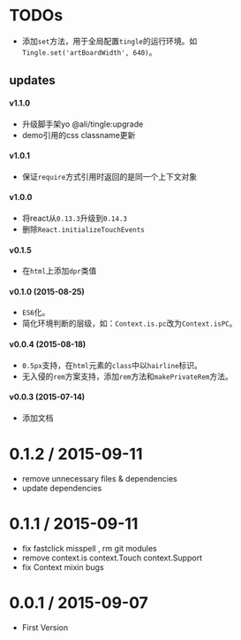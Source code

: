 # TODOs

* 添加`set`方法，用于全局配置`tingle`的运行环境。如`Tingle.set('artBoardWidth', 640)`。

## updates

#### v1.1.0

* 升级脚手架yo @ali/tingle:upgrade
* demo引用的css classname更新

#### v1.0.1

* 保证`require`方式引用时返回的是同一个上下文对象

#### v1.0.0

* 将react从`0.13.3`升级到`0.14.3`
* 删除`React.initializeTouchEvents`

#### v0.1.5

* 在`html`上添加`dpr`类值

#### v0.1.0 (2015-08-25)

* `ES6`化。
* 简化环境判断的层级，如：`Context.is.pc`改为`Context.isPC`。

#### v0.0.4 (2015-08-18)

* `0.5px`支持，在`html`元素的`class`中以`hairline`标识。
* 无入侵的`rem`方案支持，添加`rem`方法和`makePrivateRem`方法。

#### v0.0.3 (2015-07-14)

* 添加文档

0.1.2 / 2015-09-11
==================

 * remove unnecessary files & dependencies
 * update dependencies

0.1.1 / 2015-09-11
==================

 * fix fastclick misspell , rm git modules
 * remove context.is context.Touch context.Support
 * fix Context mixin bugs

0.0.1 / 2015-09-07
==================

 * First Version